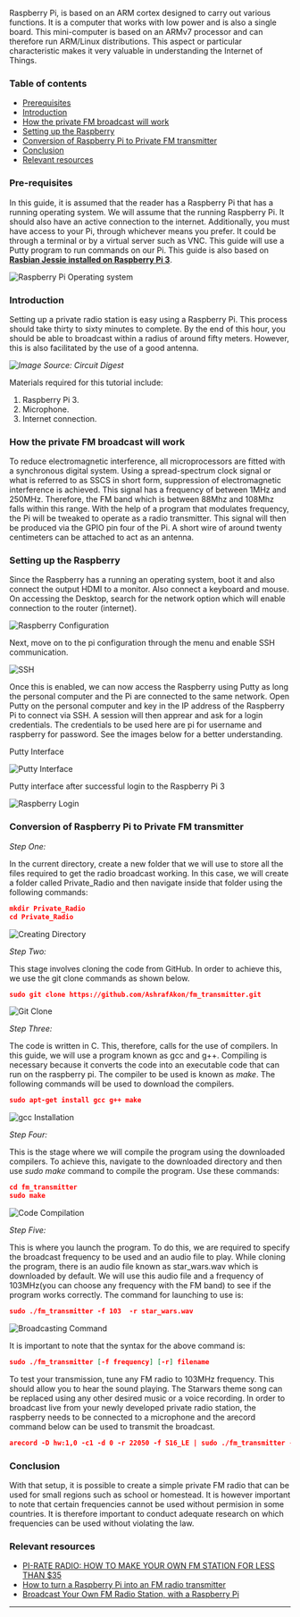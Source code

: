 Raspberry Pi, is based on an ARM cortex designed to carry out various functions. It is a computer that works with low power and is also a single board. This mini-computer is based on an ARMv7 processor and can therefore run ARM/Linux distributions. This aspect or particular characteristic makes it very valuable in understanding the Internet of Things.
<!--more-->

### Table of contents
- [Prerequisites](#prerequisites)
- [Introduction](#introduction)
- [How the private FM broadcast will work](#how-the-private-fm-broadcast-will-work)
- [Setting up the Raspberry](#setting-up-the-raspberry)
- [Conversion of Raspberry Pi to Private FM transmitter](#conversion-of-raspberry-pi-to-private-fm-transmitter)
- [Conclusion](#conclusion)
- [Relevant resources](#relevant-resources)

### Pre-requisites
In this guide, it is assumed that the reader has a Raspberry Pi that has a running operating system. We will assume that the running Raspberry Pi. It should also have an active connection to the internet. Additionally, you must have access to your Pi, through whichever means you prefer. It could be through a terminal or by a virtual server such as VNC. This guide will use a Putty program to run commands on our Pi. This guide is also based on [**Rasbian Jessie installed on Raspberry Pi 3**](https://howchoo.com/pi/how-to-install-raspbian-jessie-on-the-raspberry-pi). 

![Raspberry Pi Operating system](/engineering-education/broadcasting-a-pirate-fm-radio-station-using-a-raspberry-pi/os.jpg)

### Introduction
Setting up a private radio station is easy using a Raspberry Pi. This process should take thirty to sixty minutes to complete. By the end of this hour, you should be able to broadcast within a radius of around fifty meters. However, this is also facilitated by the use of a good antenna. 

*![Image Source: Circuit Digest](https://circuitdigest.com/sites/default/files/inlineimages/u/Raspberry-Pi-FM-Radio-Transmitter-hardware.jpg)*

Materials required for this tutorial include:
1.	Raspberry Pi 3.
2.	Microphone.
3.	Internet connection.

### How the private FM broadcast will work
To reduce electromagnetic interference, all microprocessors are fitted with a synchronous digital system. Using a spread-spectrum clock signal or what is referred to as SSCS in short form, suppression of electromagnetic interference is achieved. This signal has a frequency of between 1MHz and 250MHz. Therefore, the FM band which is between 88Mhz and 108Mhz falls within this range. With the help of a program that modulates frequency, the Pi will be tweaked to operate as a radio transmitter. This signal will then be produced via the GPIO pin four of the Pi. A short wire of around twenty centimeters can be attached to act as an antenna.

### Setting up the Raspberry
Since the Raspberry has a running an operating system, boot it and also connect the output HDMI to a monitor. Also connect a keyboard and mouse. On accessing the Desktop, search for the network option which will enable connection to the router (internet). 

![Raspberry Configuration](/engineering-education/broadcasting-a-pirate-fm-radio-station-using-a-raspberry-pi/configuration.jpg)

Next, move on to the pi configuration through the menu and enable SSH communication. 

![SSH](/engineering-education/broadcasting-a-pirate-fm-radio-station-using-a-raspberry-pi/SSH_enabled.jpg)

Once this is enabled, we can now access the Raspberry using Putty as long the personal computer and the Pi are connected to the same network. Open Putty on the personal computer and key in the IP address of the Raspberry Pi to connect via SSH. A session will then apprear and ask for a login credentials. The credentials to be used here are pi for username and raspberry for password. See the images below for a better understanding.

Putty Interface

![Putty Interface](/engineering-education/broadcasting-a-pirate-fm-radio-station-using-a-raspberry-pi/putty.jpg)

Putty interface after successful login to the Raspberry Pi 3

![Raspberry Login](/engineering-education/broadcasting-a-pirate-fm-radio-station-using-a-raspberry-pi/puttylogin.jpg)


### Conversion of Raspberry Pi to Private FM transmitter
*Step One:*

In the current directory, create a new folder that we will use to store all the files required to get the radio broadcast working. In this case, we will create a folder called Private_Radio and then navigate inside that folder using the following commands:
```JSON
mkdir Private_Radio
cd Private_Radio
```
![Creating Directory](/engineering-education/broadcasting-a-pirate-fm-radio-station-using-a-raspberry-pi/mkdir.jpg)

*Step Two:*

This stage involves cloning the code from GitHub. In order to achieve this, we use the git clone commands as shown below.
```JSON
sudo git clone https://github.com/AshrafAkon/fm_transmitter.git
```
![Git Clone](/engineering-education/broadcasting-a-pirate-fm-radio-station-using-a-raspberry-pi/gitclone.jpg)

*Step Three:*

The code is written in C. This, therefore, calls for the use of compilers. In this guide, we will use a program known as gcc and g++. Compiling is necessary because it converts the code into an executable code that can run on the raspberry pi. The compiler to be used is known as *make*. The following commands will be used to download the compilers.
```JSON
sudo apt-get install gcc g++ make
```
![gcc Installation](/engineering-education/broadcasting-a-pirate-fm-radio-station-using-a-raspberry-pi/gcc_install.jpg)

*Step Four:*

This is the stage where we will compile the program using the downloaded compilers. To achieve this, navigate to the downloaded directory and then use *sudo make* command to compile the program. Use these commands:
```JSON
cd fm_transmitter
sudo make
```
![Code Compilation](/engineering-education/broadcasting-a-pirate-fm-radio-station-using-a-raspberry-pi/sudomake.jpg)

*Step Five:*

This is where you launch the program. To do this, we are required to specify the broadcast frequency to be used and an audio file to play. While cloning the program, there is an audio file known as star_wars.wav which is downloaded by default. We will use this audio file and a frequency of 103MHz(you can choose any frequency with the FM band) to see if the program works correctly. The command for launching to use is:
```JSON
sudo ./fm_transmitter -f 103  -r star_wars.wav
```
![Broadcasting Command](/engineering-education/broadcasting-a-pirate-fm-radio-station-using-a-raspberry-pi/play_audio.jpg)

It is important to note that the syntax for the above command is: 
```JSON
sudo ./fm_transmitter [-f frequency] [-r] filename
```
To test your transmission, tune any FM radio to 103MHz frequency. This should allow you to hear the sound playing. The Starwars theme song can be replaced using any other desired music or a voice recording. 
In order to broadcast live from your newly developed private radio station, the raspberry needs to be connected to a microphone and the arecord command below can be used to transmit the broadcast. 

```JSON
arecord -D hw:1,0 -c1 -d 0 -r 22050 -f S16_LE | sudo ./fm_transmitter -f 103 -
```

### Conclusion
With that setup, it is possible to create a simple private FM radio that can be used for small regions such as school or homestead. It is however important to note that certain frequencies cannot be used without permision in some countries. It is therefore important to conduct adequate research on which frequencies can be used without violating the law.

### Relevant resources
- [PI-RATE RADIO: HOW TO MAKE YOUR OWN FM STATION FOR LESS THAN $35](https://www.theverge.com/2019/11/26/20981630/raspberry-pi-pirate-radio-fm-station-35-dollars-diy)
- [How to turn a Raspberry Pi into an FM radio transmitter](https://www.networkworld.com/article/2999977/how-to-turn-a-raspberry-pi-into-an-fm-radio-transmitter.html)
- [Broadcast Your Own FM Radio Station, with a Raspberry Pi](https://www.makeuseof.com/tag/broadcast-fm-radio-station-raspberry-pi/)
---




